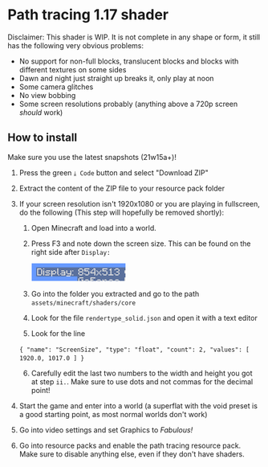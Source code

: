 # Path tracing 1.17 shader

Disclaimer: This shader is WIP. It is not complete in any shape or form, it still has the following very obvious problems:
 - No support for non-full blocks, translucent blocks and blocks with different textures on some sides
 - Dawn and night just straight up breaks it, only play at noon
 - Some camera glitches
 - No view bobbing
 - Some screen resolutions probably (anything above a 720p screen _should_ work)

## How to install

Make sure you use the latest snapshots (21w15a+)!

 1. Press the green `⤓ Code` button and select "Download ZIP"
 2. Extract the content of the ZIP file to your resource pack folder
 3. If your screen resolution isn't 1920x1080 or you are playing in fullscreen, do the following (This step will hopefully be removed shortly):
    1. Open Minecraft and load into a world.
    2. Press F3 and note down the screen size. This can be found on the right side after `Display:`
       
       ![resolution](images/resolution.png)
    3. Go into the folder you extracted and go to the path `assets/minecraft/shaders/core`
    4. Look for the file `rendertype_solid.json` and open it with a text editor
    5. Look for the line
     
    ```{ "name": "ScreenSize", "type": "float", "count": 2, "values": [ 1920.0, 1017.0 ] }```
    
    6. Carefully edit the last two numbers to the width and height you got at step `ii.`. Make sure to use dots and not commas for the decimal point!
 4. Start the game and enter into a world (a superflat with the void preset is a good starting point, as most normal worlds don't work)
 5. Go into video settings and set Graphics to _Fabulous!_
 6. Go into resource packs and enable the path tracing resource pack. Make sure to disable anything else, even if they don't have shaders.